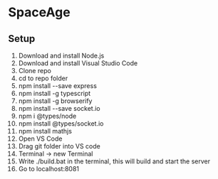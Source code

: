 # SpaceAge

## Setup

1) Download and install Node.js
2) Download and install Visual Studio Code
3) Clone repo
4) cd to repo folder
5) npm install --save express
6) npm install -g typescript
7) npm install -g browserify
8) npm install --save socket.io
9) npm i @types/node
10) npm install @types/socket.io
11) npm install mathjs
12) Open VS Code
13) Drag git folder into VS code
14) Terminal -> new Terminal
15) Write ./build.bat in the terminal, this will build and start the server
16) Go to localhost:8081